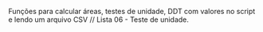 Funções para calcular áreas, testes de unidade, DDT com valores no script e lendo um arquivo CSV // Lista 06 - Teste de unidade.
